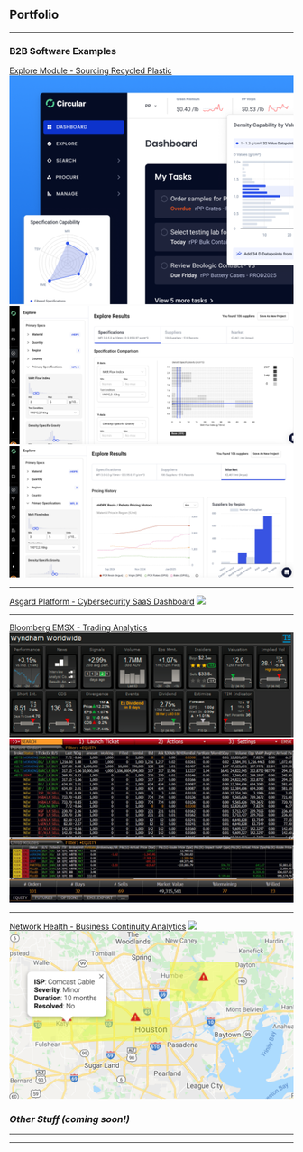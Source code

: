 ## Portfolio

---

### B2B Software Examples

[Explore Module - Sourcing Recycled Plastic](/sample_page)
<img src="images/explore.png?raw=true"/>
<img src="images/Explore 2.png?raw=true"/>
<img src="images/Explore 3.png?raw=true"/>

---

[Asgard Platform - Cybersecurity SaaS Dashboard](/pdf/sample_presentation.pdf)
<img src="images/Asgard.avif?raw=true"/>

---

[Bloomberg EMSX - Trading Analytics](http://example.com/)
<img src="images/BB_OTAS.png?raw=true"/>
<img src="images/BB_blotter.jpg?raw=true"/>

---

[Network Health - Business Continuity Analytics](http://example.com/)
<img src="images/WAN health1.gif?raw=true"/>
<img src="images/WAN health 2.png?raw=true"/>

### _Other Stuff (coming soon!)_




---




---

